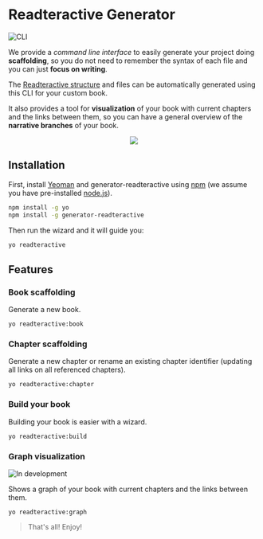 # Readteractive Generator

![CLI](https://img.shields.io/badge/CLI-readteractive--generator-blue.svg)

We provide a _command line interface_ to easily generate your project doing **scaffolding**, so you do not need to remember the syntax of each file and you can just **focus on writing**.

The [Readteractive structure](https://github.com/Carleslc/Readteractive/#readteractive-structure) and files can be automatically generated using this CLI for your custom book.

It also provides a tool for **visualization** of your book with current chapters and the links between them, so you can have a general overview of the **narrative branches** of your book.

<p align="center"><img src="http://yeoman.io/static/yeoman-character-sticker.51cef7e007.png" ></p>

## Installation

First, install [Yeoman](http://yeoman.io) and generator-readteractive using [npm](https://www.npmjs.com/) (we assume you have pre-installed [node.js](https://nodejs.org/)).

```bash
npm install -g yo
npm install -g generator-readteractive
```

Then run the wizard and it will guide you:

```bash
yo readteractive
```

## Features

### Book scaffolding

Generate a new book.

```
yo readteractive:book
```

### Chapter scaffolding

Generate a new chapter or rename an existing chapter identifier (updating all links on all referenced chapters).

```
yo readteractive:chapter
```

### Build your book

Building your book is easier with a wizard.

```
yo readteractive:build
```

### Graph visualization

![In development](https://img.shields.io/badge/status-in%20development-red.svg)

Shows a graph of your book with current chapters and the links between them.

```
yo readteractive:graph
```

> That's all! Enjoy!